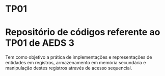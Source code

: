 # TP01

# Repositório de códigos referente ao TP01 de AEDS 3
Tem como objetivo a prática de implementações e representações de entidades em registros, armazenamento em memória secundária e manipulação destes registros através de acesso sequencial.
